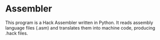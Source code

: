 # Assembler
This program is a Hack Assembler written in Python.  It reads assembly language files (.asm) and translates them into machine code, producing .hack files.
